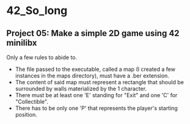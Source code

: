 # 42_So_long

## Project 05: Make a simple 2D game using 42 minilibx

Only a few rules to abide to.
* The file passed to the executable, called a map (I created a few instances in the maps directory), must have a .ber extension. 
* The content of said map must represent a rectangle that should be surrounded by walls materialized by the 1 character.
* There must be at least one 'E' standing for "Exit" and one 'C' for "Collectible".
* There has to be only one 'P' that represents the player's starting position.

